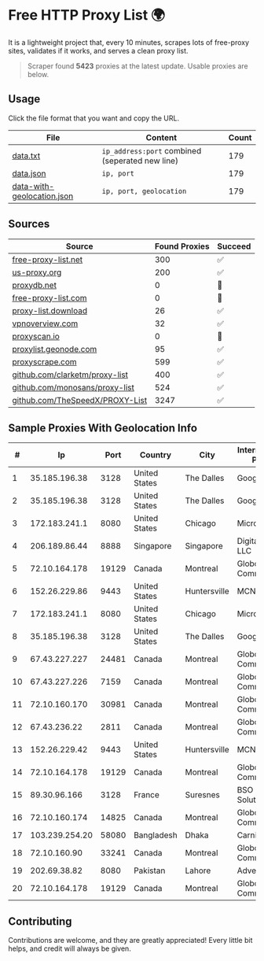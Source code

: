 
# Free HTTP Proxy List 🌍

It is a lightweight project that, every 10 minutes, scrapes lots of free-proxy sites, validates if it works, and serves a clean proxy list.


> Scraper found **5423** proxies at the latest update. Usable proxies are below.

## Usage

Click the file format that you want and copy the URL.


|File|Content|Count|
|----|-------|-----|
|[data.txt](https://raw.githubusercontent.com/themiralay/Proxy-List-World/master/data.txt)|`ip_address:port` combined (seperated new line)|179|
|[data.json](https://raw.githubusercontent.com/themiralay/Proxy-List-World/master/data.json)|`ip, port`|179|
|[data-with-geolocation.json](https://raw.githubusercontent.com/themiralay/Proxy-List-World/master/data-with-geolocation.json)|`ip, port, geolocation`|179|

## Sources

|Source|Found Proxies|Succeed|
|------|-------------|-------|
|[free-proxy-list.net](https://free-proxy-list.net)|300|✅|
|[us-proxy.org](https://www.us-proxy.org)|200|✅|
|[proxydb.net](http://proxydb.net)|0|🚫|
|[free-proxy-list.com](https://free-proxy-list.com/?page=&port=&type%5B%5D=http&type%5B%5D=https&up_time=0&search=Search)|0|🚫|
|[proxy-list.download](https://www.proxy-list.download/HTTP)|26|✅|
|[vpnoverview.com](https://vpnoverview.com/privacy/anonymous-browsing/free-proxy-servers)|32|✅|
|[proxyscan.io](https://www.proxyscan.io)|0|🚫|
|[proxylist.geonode.com](https://proxylist.geonode.com/api/proxy-list?limit=300&page=1&sort_by=lastChecked&sort_type=desc&protocols=http,https)|95|✅|
|[proxyscrape.com](https://api.proxyscrape.com/v2/?request=displayproxies&protocol=http&timeout=10000&country=all&ssl=all&anonymity=all)|599|✅|
|[github.com/clarketm/proxy-list](https://raw.githubusercontent.com/clarketm/proxy-list/master/proxy-list-raw.txt)|400|✅|
|[github.com/monosans/proxy-list](https://raw.githubusercontent.com/monosans/proxy-list/main/proxies/http.txt)|524|✅|
|[github.com/TheSpeedX/PROXY-List](https://raw.githubusercontent.com/TheSpeedX/PROXY-List/master/http.txt)|3247|✅|


## Sample Proxies With Geolocation Info

|#|Ip|Port|Country|City|Internet Service Provider|
|-|--|----|-------|----|-------------------------|
|1|35.185.196.38|3128|United States|The Dalles|Google LLC|
|2|35.185.196.38|3128|United States|The Dalles|Google LLC|
|3|172.183.241.1|8080|United States|Chicago|Microsoft|
|4|206.189.86.44|8888|Singapore|Singapore|DigitalOcean, LLC|
|5|72.10.164.178|19129|Canada|Montreal|GloboTech Communications|
|6|152.26.229.86|9443|United States|Huntersville|MCNC|
|7|172.183.241.1|8080|United States|Chicago|Microsoft|
|8|35.185.196.38|3128|United States|The Dalles|Google LLC|
|9|67.43.227.227|24481|Canada|Montreal|GloboTech Communications|
|10|67.43.227.226|7159|Canada|Montreal|GloboTech Communications|
|11|72.10.160.170|30981|Canada|Montreal|GloboTech Communications|
|12|67.43.236.22|2811|Canada|Montreal|GloboTech Communications|
|13|152.26.229.42|9443|United States|Huntersville|MCNC|
|14|72.10.164.178|19129|Canada|Montreal|GloboTech Communications|
|15|89.30.96.166|3128|France|Suresnes|BSO Network Solutions|
|16|72.10.160.174|14825|Canada|Montreal|GloboTech Communications|
|17|103.239.254.20|58080|Bangladesh|Dhaka|Carnival Internet|
|18|72.10.160.90|33241|Canada|Montreal|GloboTech Communications|
|19|202.69.38.82|8080|Pakistan|Lahore|Advertiese Flag|
|20|72.10.164.178|19129|Canada|Montreal|GloboTech Communications|



## Contributing

Contributions are welcome, and they are greatly appreciated! Every
little bit helps, and credit will always be given.

